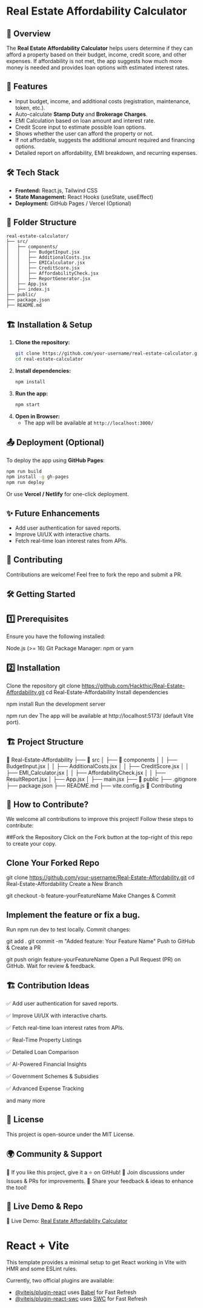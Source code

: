 # Real Estate Affordability Calculator

## 📌 Overview
The **Real Estate Affordability Calculator** helps users determine if they can afford a property based on their budget, income, credit score, and other expenses. If affordability is not met, the app suggests how much more money is needed and provides loan options with estimated interest rates.

## 🚀 Features
- Input budget, income, and additional costs (registration, maintenance, token, etc.).
- Auto-calculate **Stamp Duty** and **Brokerage Charges**.
- EMI Calculation based on loan amount and interest rate.
- Credit Score input to estimate possible loan options.
- Shows whether the user can afford the property or not.
- If not affordable, suggests the additional amount required and financing options.
- Detailed report on affordability, EMI breakdown, and recurring expenses.

## 🛠️ Tech Stack
- **Frontend:** React.js, Tailwind CSS
- **State Management:** React Hooks (useState, useEffect)
- **Deployment:** GitHub Pages / Vercel (Optional)

## 📂 Folder Structure
```
real-estate-calculator/
├── src/
│   ├── components/
│   │   ├── BudgetInput.jsx
│   │   ├── AdditionalCosts.jsx
│   │   ├── EMICalculator.jsx
│   │   ├── CreditScore.jsx
│   │   ├── AffordabilityCheck.jsx
│   │   ├── ReportGenerator.jsx
│   ├── App.jsx
│   ├── index.js
├── public/
├── package.json
├── README.md
```

## 🏗️ Installation & Setup
1. **Clone the repository:**
   ```bash
   git clone https://github.com/your-username/real-estate-calculator.git
   cd real-estate-calculator
   ```
2. **Install dependencies:**
   ```bash
   npm install
   ```
3. **Run the app:**
   ```bash
   npm start
   ```
4. **Open in Browser:**
   - The app will be available at `http://localhost:3000/`

## 📤 Deployment (Optional)
To deploy the app using **GitHub Pages**:
```bash
npm run build
npm install -g gh-pages
npm run deploy
```
Or use **Vercel / Netlify** for one-click deployment.

## ✨ Future Enhancements
- Add user authentication for saved reports.
- Improve UI/UX with interactive charts.
- Fetch real-time loan interest rates from APIs.

## 🤝 Contributing
Contributions are welcome! Feel free to fork the repo and submit a PR.

## 🛠️ Getting Started
## 1️⃣ Prerequisites
Ensure you have the following installed:

Node.js (>= 16)
Git
Package Manager: npm or yarn
## 2️⃣ Installation
Clone the repository
git clone https://github.com/Hackthic/Real-Estate-Affordability.git
cd Real-Estate-Affordability
Install dependencies

npm install
Run the development server

npm run dev
The app will be available at http://localhost:5173/ (default Vite port).

## 🏗️ Project Structure

📂 Real-Estate-Affordability
 ├── 📂 src
 │   ├── 📂 components
 │   │   ├── BudgetInput.jsx
 │   │   ├── AdditionalCosts.jsx
 │   │   ├── CreditScore.jsx
 │   │   ├── EMI_Calculator.jsx
 │   │   ├── AffordabilityCheck.jsx
 │   │   ├── ResultReport.jsx
 │   ├── App.jsx
 │   ├── main.jsx
 ├── 📂 public
 ├── .gitignore
 ├── package.json
 ├── README.md
 ├── vite.config.js
🤝 Contributing
## 📌 How to Contribute?
We welcome all contributions to improve this project! Follow these steps to contribute:

##Fork the Repository
Click on the Fork button at the top-right of this repo to create your copy.

## Clone Your Forked Repo


git clone https://github.com/your-username/Real-Estate-Affordability.git
cd Real-Estate-Affordability
Create a New Branch


git checkout -b feature-yourFeatureName
Make Changes & Commit

## Implement the feature or fix a bug.
Run npm run dev to test locally.
Commit changes:

git add .
git commit -m "Added feature: Your Feature Name"
Push to GitHub & Create a PR


git push origin feature-yourFeatureName
Open a Pull Request (PR) on GitHub.
Wait for review & feedback.
## 🏗️ Contribution Ideas
✅ Add user authentication for saved reports.

✅ Improve UI/UX with interactive charts.

✅ Fetch real-time loan interest rates from APIs.

✅ Real-Time Property Listings

✅ Detailed Loan Comparison

✅ AI-Powered Financial Insights

✅ Government Schemes & Subsidies

✅ Advanced Expense Tracking

and many more 

## 📜 License
This project is open-source under the MIT License.

## 🌍 Community & Support
🔹 If you like this project, give it a ⭐ on GitHub!
🔹 Join discussions under Issues & PRs for improvements.
🔹 Share your feedback & ideas to enhance the tool!

## 📢 Live Demo & Repo
🔗 Live Demo: [Real Estate Affordability Calculator](https://real-estate-affordability.vercel.app/)














# React + Vite

This template provides a minimal setup to get React working in Vite with HMR and some ESLint rules.

Currently, two official plugins are available:

- [@vitejs/plugin-react](https://github.com/vitejs/vite-plugin-react/blob/main/packages/plugin-react/README.md) uses [Babel](https://babeljs.io/) for Fast Refresh
- [@vitejs/plugin-react-swc](https://github.com/vitejs/vite-plugin-react-swc) uses [SWC](https://swc.rs/) for Fast Refresh
